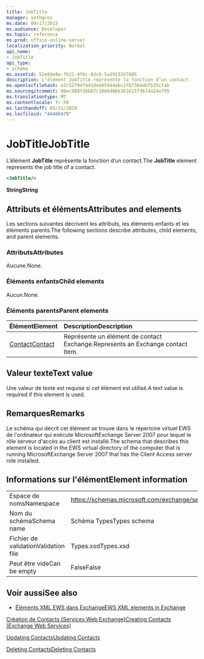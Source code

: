 ```yaml
---
title: JobTitle
manager: sethgros
ms.date: 09/17/2015
ms.audience: Developer
ms.topic: reference
ms.prod: office-online-server
localization_priority: Normal
api_name:
- JobTitle
api_type:
- schema
ms.assetid: 52e0de8a-fb21-4f6c-83cb-5a39132d7685
description: L’élément JobTitle représente la fonction d’un contact.
ms.openlocfilehash: e2c52794f441dee05944ebc1fb7364abfb35cfab
ms.sourcegitcommit: 88ec988f2bb67c1866d06b361615f3674a24e795
ms.translationtype: MT
ms.contentlocale: fr-FR
ms.lasthandoff: 05/31/2020
ms.locfileid: "44466478"
---
```

# <a name="jobtitle"></a><span data-ttu-id="31706-103">JobTitle</span><span class="sxs-lookup"><span data-stu-id="31706-103">JobTitle</span></span>

<span data-ttu-id="31706-104">L’élément **JobTitle** représente la fonction d’un contact.</span><span class="sxs-lookup"><span data-stu-id="31706-104">The **JobTitle** element represents the job title of a contact.</span></span> 
  
```xml
<JobTitle/>
```

 <span data-ttu-id="31706-105">**String**</span><span class="sxs-lookup"><span data-stu-id="31706-105">**String**</span></span>
## <a name="attributes-and-elements"></a><span data-ttu-id="31706-106">Attributs et éléments</span><span class="sxs-lookup"><span data-stu-id="31706-106">Attributes and elements</span></span>

<span data-ttu-id="31706-107">Les sections suivantes décrivent les attributs, les éléments enfants et les éléments parents.</span><span class="sxs-lookup"><span data-stu-id="31706-107">The following sections describe attributes, child elements, and parent elements.</span></span>
  
### <a name="attributes"></a><span data-ttu-id="31706-108">Attributs</span><span class="sxs-lookup"><span data-stu-id="31706-108">Attributes</span></span>

<span data-ttu-id="31706-109">Aucune.</span><span class="sxs-lookup"><span data-stu-id="31706-109">None.</span></span>
  
### <a name="child-elements"></a><span data-ttu-id="31706-110">Éléments enfants</span><span class="sxs-lookup"><span data-stu-id="31706-110">Child elements</span></span>

<span data-ttu-id="31706-111">Aucun.</span><span class="sxs-lookup"><span data-stu-id="31706-111">None.</span></span>
  
### <a name="parent-elements"></a><span data-ttu-id="31706-112">Éléments parents</span><span class="sxs-lookup"><span data-stu-id="31706-112">Parent elements</span></span>

|<span data-ttu-id="31706-113">**Élément**</span><span class="sxs-lookup"><span data-stu-id="31706-113">**Element**</span></span>|<span data-ttu-id="31706-114">**Description**</span><span class="sxs-lookup"><span data-stu-id="31706-114">**Description**</span></span>|
|:-----|:-----|
|[<span data-ttu-id="31706-115">Contact</span><span class="sxs-lookup"><span data-stu-id="31706-115">Contact</span></span>](contact.md) <br/> |<span data-ttu-id="31706-116">Représente un élément de contact Exchange.</span><span class="sxs-lookup"><span data-stu-id="31706-116">Represents an Exchange contact item.</span></span>  <br/> |
   
## <a name="text-value"></a><span data-ttu-id="31706-117">Valeur texte</span><span class="sxs-lookup"><span data-stu-id="31706-117">Text value</span></span>

<span data-ttu-id="31706-118">Une valeur de texte est requise si cet élément est utilisé.</span><span class="sxs-lookup"><span data-stu-id="31706-118">A text value is required if this element is used.</span></span>
  
## <a name="remarks"></a><span data-ttu-id="31706-119">Remarques</span><span class="sxs-lookup"><span data-stu-id="31706-119">Remarks</span></span>

<span data-ttu-id="31706-120">Le schéma qui décrit cet élément se trouve dans le répertoire virtuel EWS de l'ordinateur qui exécute MicrosoftExchange Server 2007 pour lequel le rôle serveur d'accès au client est installé.</span><span class="sxs-lookup"><span data-stu-id="31706-120">The schema that describes this element is located in the EWS virtual directory of the computer that is running MicrosoftExchange Server 2007 that has the Client Access server role installed.</span></span>
  
## <a name="element-information"></a><span data-ttu-id="31706-121">Informations sur l'élément</span><span class="sxs-lookup"><span data-stu-id="31706-121">Element information</span></span>

|||
|:-----|:-----|
|<span data-ttu-id="31706-122">Espace de noms</span><span class="sxs-lookup"><span data-stu-id="31706-122">Namespace</span></span>  <br/> |https://schemas.microsoft.com/exchange/services/2006/types  <br/> |
|<span data-ttu-id="31706-123">Nom du schéma</span><span class="sxs-lookup"><span data-stu-id="31706-123">Schema name</span></span>  <br/> |<span data-ttu-id="31706-124">Schéma Types</span><span class="sxs-lookup"><span data-stu-id="31706-124">Types schema</span></span>  <br/> |
|<span data-ttu-id="31706-125">Fichier de validation</span><span class="sxs-lookup"><span data-stu-id="31706-125">Validation file</span></span>  <br/> |<span data-ttu-id="31706-126">Types.xsd</span><span class="sxs-lookup"><span data-stu-id="31706-126">Types.xsd</span></span>  <br/> |
|<span data-ttu-id="31706-127">Peut être vide</span><span class="sxs-lookup"><span data-stu-id="31706-127">Can be empty</span></span>  <br/> |<span data-ttu-id="31706-128">False</span><span class="sxs-lookup"><span data-stu-id="31706-128">False</span></span>  <br/> |
   
## <a name="see-also"></a><span data-ttu-id="31706-129">Voir aussi</span><span class="sxs-lookup"><span data-stu-id="31706-129">See also</span></span>



- [<span data-ttu-id="31706-130">Éléments XML EWS dans Exchange</span><span class="sxs-lookup"><span data-stu-id="31706-130">EWS XML elements in Exchange</span></span>](ews-xml-elements-in-exchange.md)


[<span data-ttu-id="31706-131">Création de Contacts (Services Web Exchange)</span><span class="sxs-lookup"><span data-stu-id="31706-131">Creating Contacts (Exchange Web Services)</span></span>](https://msdn.microsoft.com/library/4845917e-70d1-481c-bbd7-011ec6571789%28Office.15%29.aspx)
  
[<span data-ttu-id="31706-132">Updating Contacts</span><span class="sxs-lookup"><span data-stu-id="31706-132">Updating Contacts</span></span>](https://msdn.microsoft.com/library/9a865953-b94a-4229-b632-2dee433314be%28Office.15%29.aspx)
  
[<span data-ttu-id="31706-133">Deleting Contacts</span><span class="sxs-lookup"><span data-stu-id="31706-133">Deleting Contacts</span></span>](https://msdn.microsoft.com/library/fcc3dc84-cd3e-455e-a1a7-ae6921c9b588%28Office.15%29.aspx)

